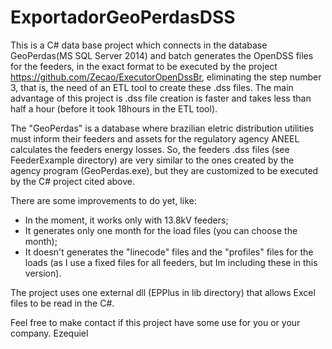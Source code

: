 # ExportadorGeoPerdasDSS
This is a C# data base project which connects in the database GeoPerdas(MS SQL Server 2014) and batch generates the OpenDSS files for the feeders, in the exact format to be executed by the project https://github.com/Zecao/ExecutorOpenDssBr, eliminating the step number 3, that is, the need of an ETL tool to create these .dss files. The main advantage of this project is .dss file creation is faster and takes less than half a hour (before it took 18hours in the ETL tool).

The "GeoPerdas" is a database where brazilian eletric distribution utilities must inform their feeders and assets for the regulatory agency ANEEL calculates the feeders energy losses. So, the feeders .dss files (see FeederExample directory) are very similar to the ones created by the  agency program (GeoPerdas.exe), but they are customized to be executed by the C# project cited above.

There are some improvements to do yet, like:
- In the moment, it works only with 13.8kV feeders;
- It generates only one month for the load files (you can choose the month); 
- It doesn't generates the "linecode" files and the "profiles" files for the loads (as I use a fixed files for all feeders, but Im including these in this version).

The project uses one external dll (EPPlus in lib directory) that allows Excel files to be read in the C#. 

Feel free to make contact if this project have some use for you or your company.
Ezequiel

